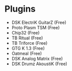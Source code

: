 # Plugins
* DSK ElectriK GuitarZ (Free)
* Proto Plasm TSM (Free)
* Chip32 (Free)
* TB Ritual (Free)
* TB Triforce (Free)
* GTG K 1.3 (Free)
* Oatmeal (Free)
* DSK Analog Matrix (Free)
* DSK Drumz AkoustiK (Free)